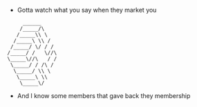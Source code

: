- Gotta watch what you say when they market you
```
     ______
    /_____/\
   /_____\\ \
  /_____\ \\ / 
 /_____/ \/ / / 
/_____/ /   \//\ 
\_____\//\   / / 
 \_____/ / /\ /
  \_____/ \\ \ 
   \_____\ \\ 
    \_____\/
```
- And I know some members that gave back they membership
